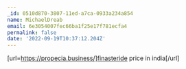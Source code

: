 ```yaml
---
_id: 0510d870-3807-11ed-a7ca-0933a234a854
name: MichaelDreab
email: 6e3054007fec66ba1f25e17f781ecfa4
permalink: false
date: '2022-09-19T10:37:12.204Z'
---
```

[url=https://propecia.business/]finasteride price in india[/url]
